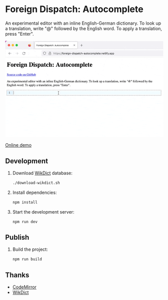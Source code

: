 # Foreign Dispatch: Autocomplete

An experimental editor with an inline English-German dictionary. To look up
a translation, write "@" followed by the English word. To apply a translation,
press "Enter".

![Demo](autocomplete.gif)

[Online demo](https://foreign-dispatch-autocomplete.netlify.app/)

## Development

1. Download [WikDict](https://www.wikdict.com/) database:

   ```bash
   ./download-wikdict.sh
   ```

2. Install dependencies:

   ```bash
   npm install
   ```

3. Start the development server:

   ```bash
   npm run dev
   ```

## Publish

1. Build the project:

   ```bash
   npm run build
   ```

## Thanks

- [CodeMirror](https://codemirror.net/)
- [WikDict](https://www.wikdict.com/)
